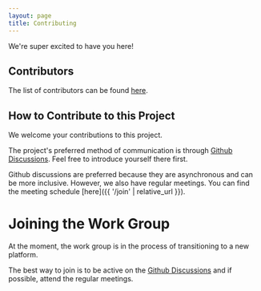 ```yaml
---
layout: page
title: Contributing
---
```


We're super excited to have you here!

## Contributors

The list of contributors can be found [here](https://github.com/The-AI-Alliance/agents-wg/graphs/contributors).

## How to Contribute to this Project

We welcome your contributions to this project. 

The project's preferred method of communication is through [Github Discussions](https://github.com/The-AI-Alliance/agents-wg/discussions). 
Feel free to introduce yourself there first. 

Github discussions are preferred because they are asynchronous and can be more inclusive. 
However, we also have regular meetings. You can find the meeting schedule [here]({{ '/join' | relative_url }}).

# Joining the Work Group

At the moment, the work group is in the process of transitioning to a new platform. 

The best way to join is to be active on the [Github Discussions](https://github.com/The-AI-Alliance/agents-wg/discussions)
and if possible, attend the regular meetings.

